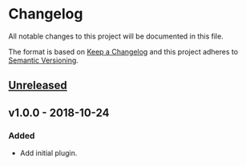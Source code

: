 # Changelog

All notable changes to this project will be documented in this file.

The format is based on [Keep a Changelog](http://keepachangelog.com/en/1.0.0/) and this project adheres to [Semantic Versioning](http://semver.org/spec/v2.0.0.html).

## [Unreleased]

## v1.0.0 - 2018-10-24

### Added

- Add initial plugin.

[Unreleased]: https://github.com/srt4rulez/git-semver-plugin-update-keepachangelog-bitbucket/compare/v1.0.0...HEAD
